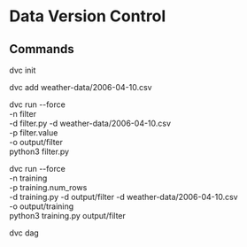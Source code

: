 # Data Version Control

## Commands

dvc init

dvc add weather-data/2006-04-10.csv


dvc run --force \
-n filter \
-d filter.py -d weather-data/2006-04-10.csv \
-p filter.value \
-o output/filter \
python3 filter.py

dvc run --force \
-n training \
-p training.num_rows \
-d training.py -d output/filter -d weather-data/2006-04-10.csv \
-o output/training \
python3 training.py output/filter




dvc dag
